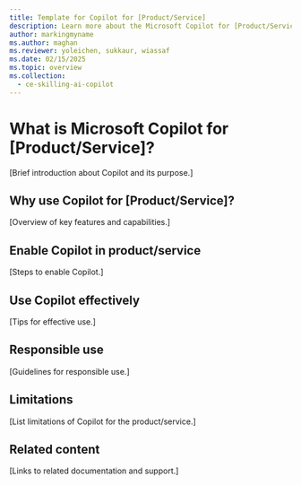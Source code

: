 ```yaml
---
title: Template for Copilot for [Product/Service]
description: Learn more about the Microsoft Copilot for [Product/Service], an AI assistant designed to streamline your [Product/Service] tasks.
author: markingmyname
ms.author: maghan
ms.reviewer: yoleichen, sukkaur, wiassaf
ms.date: 02/15/2025
ms.topic: overview
ms.collection:
  - ce-skilling-ai-copilot
---
```


# What is Microsoft Copilot for [Product/Service]?

[Brief introduction about Copilot and its purpose.]

## Why use Copilot for [Product/Service]?

[Overview of key features and capabilities.]

## Enable Copilot in product/service

[Steps to enable Copilot.]

## Use Copilot effectively

[Tips for effective use.]

## Responsible use

[Guidelines for responsible use.]

## Limitations

[List limitations of Copilot for the product/service.]

## Related content

[Links to related documentation and support.]